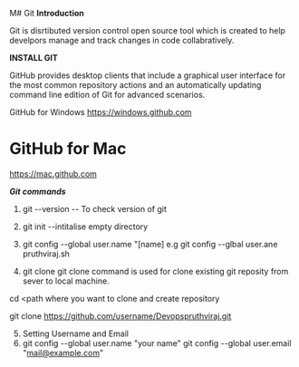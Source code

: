 M# Git
**Introduction**

Git is disrtibuted version control open source tool which is created to help develpors manage and track changes in code collabratively.

**INSTALL GIT**

GitHub provides desktop clients that include a graphical user
interface for the most common repository actions and an automatically updating command line edition of Git for advanced scenarios.

GitHub for Windows
https://windows.github.com

 # GitHub for Mac
https://mac.github.com

***Git commands***

1) git --version -- To check version of git

2) git init --intitalise empty directory

3) git config --global user.name "[name] 
e.g git config --glbal user.ane pruthviraj.sh
  
4) git clone 
 git clone command is used for clone existing git reposity from sever to local machine.
 
 cd <path where you want to clone and create repository
 
  git clone https://github.com/username/Devopspruthviraj.git
  
5) Setting Username and Email
6) 
   git config --global user.name "your name"
   git config --global user.email "mail@example.com"
   
